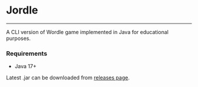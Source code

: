 # Jordle
___
A CLI version of Wordle game implemented in Java for educational purposes.

### Requirements
- Java 17+


Latest .jar can be downloaded from [releases page](https://github.com/w04m1/Jordle/releases).


